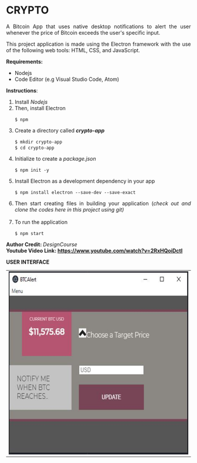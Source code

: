 <h1><strong>CRYPTO&nbsp; </strong></h1>
<p style="text-align: justify;">A Bitcoin App that uses native desktop notifications to alert the user whenever the price of Bitcoin exceeds the user's specific input.</p>
<p style="text-align: justify;">This project application is made using the Electron framework with the use of the following web tools: HTML, CSS, and JavaScript.&nbsp;</p>
<p style="text-align: justify;"><strong>Requirements:</strong></p>
<ul>
  <li style="text-align: justify;">Nodejs</li>
  <li style="text-align: justify;">Code Editor (e.g Visual Studio Code, Atom)</li>
</ul>
<p style="text-align: justify;"><strong>Instructions</strong>:</p>
<ol>
  <li style="text-align: justify;">Install&nbsp;<em>Nodejs</em></li>
  <li style="text-align: justify;">Then, install Electron&nbsp;<br />
    <pre class="language-markup"><code>$ npm​</code></pre>
  </li>
  <li style="text-align: justify;">Create a directory called <strong><em>c</em><strong><em><strong>rypto-app</strong><br /></em></strong></strong>
    <pre class="language-markup"><code>$ mkdir crypto-app
$ cd crypto-app</code></pre>
  </li>
  <li style="text-align: justify;">Initialize to create a&nbsp;<em>package.json</em> <br />
    <pre class="language-markup"><code>$ npm init -y</code></pre>
  </li>
  <li style="text-align: justify;">Install Electron as a development dependency in your app<br />
    <pre class="language-markup"><code>$ npm install electron --save-dev --save-exact​</code></pre>
  </li>
  <li style="text-align: justify;">Then start creating files in building your application (<em>check out and clone the codes here in this project using git)<br /><br /></em></li>
  <li style="text-align: justify;">To run the application<br />
    <pre class="language-markup"><code>$ npm start</code></pre>
  </li>
</ol>
<p><strong>Author Credit:&nbsp;</strong><em>DesignCourse<br /></em><strong>Youtube Video Link: <a href="https://www.youtube.com/watch?v=2RxHQoiDctI">https://www.youtube.com/watch?v=2RxHQoiDctI</a></strong></p>
<p><strong>USER INTERFACE</strong></p>
<table style="border-collapse: collapse; width: 100%;" border="0">
  <tbody>
    <tr>
      <td style="width: 50%;"><img src="https://github.com/NKVitug/Crypto/blob/master/BTC-UI.JPG?raw=true" alt="System-Monitor" width="500" height="500"></td>
      </td>
    </tr>
  </tbody>
</table>

